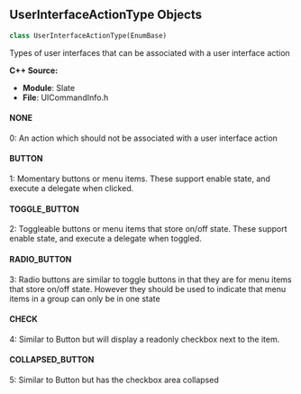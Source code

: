 ## UserInterfaceActionType Objects

```python
class UserInterfaceActionType(EnumBase)
```

Types of user interfaces that can be associated with a user interface action

**C++ Source:**

- **Module**: Slate
- **File**: UICommandInfo.h

<a id="unreal.UserInterfaceActionType.NONE"></a>

#### NONE

0: An action which should not be associated with a user interface action

<a id="unreal.UserInterfaceActionType.BUTTON"></a>

#### BUTTON

1: Momentary buttons or menu items.  These support enable state, and execute a delegate when clicked.

<a id="unreal.UserInterfaceActionType.TOGGLE_BUTTON"></a>

#### TOGGLE_BUTTON

2: Toggleable buttons or menu items that store on/off state.  These support enable state, and execute a delegate when toggled.

<a id="unreal.UserInterfaceActionType.RADIO_BUTTON"></a>

#### RADIO_BUTTON

3: Radio buttons are similar to toggle buttons in that they are for menu items that store on/off state.  However they should be used to indicate that menu items in a group can only be in one state

<a id="unreal.UserInterfaceActionType.CHECK"></a>

#### CHECK

4: Similar to Button but will display a readonly checkbox next to the item.

<a id="unreal.UserInterfaceActionType.COLLAPSED_BUTTON"></a>

#### COLLAPSED_BUTTON

5: Similar to Button but has the checkbox area collapsed

<a id="unreal.TextJustify"></a>